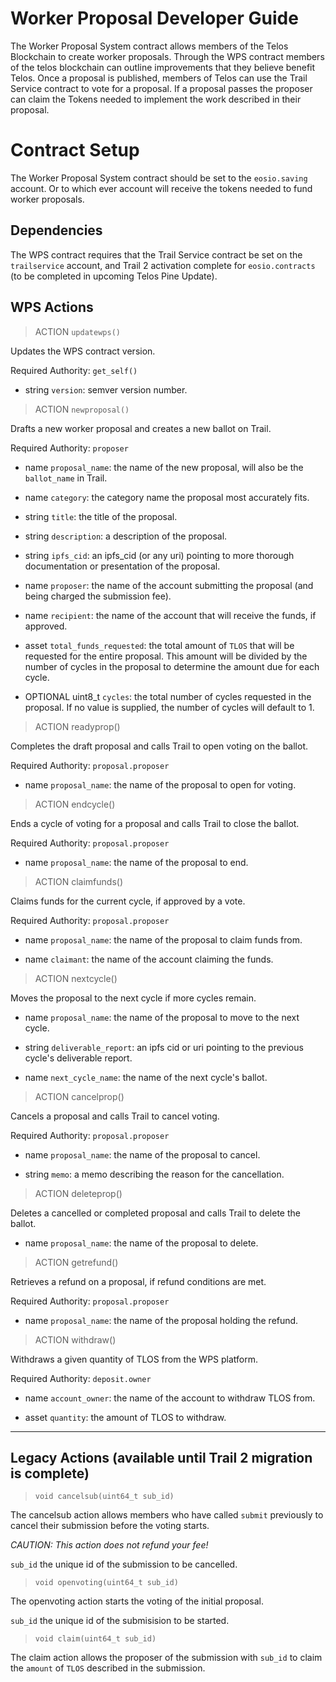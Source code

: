 # Worker Proposal Developer Guide

The Worker Proposal System contract allows members of the Telos Blockchain to create worker proposals. Through the WPS contract members of the telos blockchain can outline improvements that they believe benefit Telos. Once a proposal is published, members of Telos can use the Trail Service contract to vote for a proposal. If a proposal passes the proposer can claim the Tokens needed to implement the work described in their proposal.

# Contract Setup 

The Worker Proposal System contract should be set to the `eosio.saving` account. Or to which ever account will receive the tokens needed to fund worker proposals. 

## Dependencies

The WPS contract requires that the Trail Service contract be set on the `trailservice` account, and Trail 2 activation complete for `eosio.contracts` (to be completed in upcoming Telos Pine Update). 

## WPS Actions

> ACTION `updatewps()`

Updates the WPS contract version.

Required Authority: `get_self()`

- string `version`: semver version number.

> ACTION `newproposal()`

Drafts a new worker proposal and creates a new ballot on Trail.

Required Authority: `proposer`

- name `proposal_name`: the name of the new proposal, will also be the `ballot_name` in Trail.

- name `category`: the category name the proposal most accurately fits.

- string `title`: the title of the proposal.

- string `description`: a description of the proposal.

- string `ipfs_cid`: an ipfs_cid (or any uri) pointing to more thorough documentation or presentation of the proposal.

- name `proposer`: the name of the account submitting the proposal (and being charged the submission fee).

- name `recipient`: the name of the account that will receive the funds, if approved.

- asset `total_funds_requested`: the total amount of `TLOS` that will be requested for the entire proposal. This amount will be divided by the number of cycles in the proposal to determine the amount due for each cycle.

- OPTIONAL uint8_t `cycles`: the total number of cycles requested in the proposal. If no value is supplied, the number of cycles will default to 1.

> ACTION readyprop()

Completes the draft proposal and calls Trail to open voting on the ballot.

Required Authority: `proposal.proposer`

- name `proposal_name`: the name of the proposal to open for voting.

> ACTION endcycle()

Ends a cycle of voting for a proposal and calls Trail to close the ballot.

Required Authority: `proposal.proposer`

- name `proposal_name`: the name of the proposal to end.

> ACTION claimfunds()

Claims funds for the current cycle, if approved by a vote.

Required Authority: `proposal.proposer`

- name `proposal_name`: the name of the proposal to claim funds from.

- name `claimant`: the name of the account claiming the funds.

> ACTION nextcycle()

Moves the proposal to the next cycle if more cycles remain.

- name `proposal_name`: the name of the proposal to move to the next cycle.

- string `deliverable_report`: an ipfs cid or uri pointing to the previous cycle's deliverable report.

- name `next_cycle_name`: the name of the next cycle's ballot.

> ACTION cancelprop()

Cancels a proposal and calls Trail to cancel voting.

Required Authority: `proposal.proposer`

- name `proposal_name`: the name of the proposal to cancel.

- string `memo`: a memo describing the reason for the cancellation.

> ACTION deleteprop()

Deletes a cancelled or completed proposal and calls Trail to delete the ballot.

- name `proposal_name`: the name of the proposal to delete.

> ACTION getrefund()

Retrieves a refund on a proposal, if refund conditions are met.

Required Authority: `proposal.proposer`

- name `proposal_name`: the name of the proposal holding the refund.

> ACTION withdraw()

Withdraws a given quantity of TLOS from the WPS platform.

Required Authority: `deposit.owner`

- name `account_owner`: the name of the account to withdraw TLOS from.

- asset `quantity`: the amount of TLOS to withdraw.

---

## Legacy Actions (available until Trail 2 migration is complete)

>`void cancelsub(uint64_t sub_id)`

The cancelsub action allows members who have called `submit` previously to cancel their submission before the voting starts. 

*CAUTION: This action does not refund your fee!*

`sub_id` the unique id of the submission to be cancelled.

>`void openvoting(uint64_t sub_id)`

The openvoting action starts the voting of the initial proposal.

`sub_id` the unique id of the submisision to be started.

>`void claim(uint64_t sub_id)`

The claim action allows the proposer of the submission with `sub_id` to claim the `amount` of `TLOS` described in the submission.
